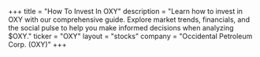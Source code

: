 +++
title = "How To Invest In OXY"
description = "Learn how to invest in OXY with our comprehensive guide. Explore market trends, financials, and the social pulse to help you make informed decisions when analyzing $OXY."
ticker = "OXY"
layout = "stocks"
company = "Occidental Petroleum Corp. (OXY)"
+++

